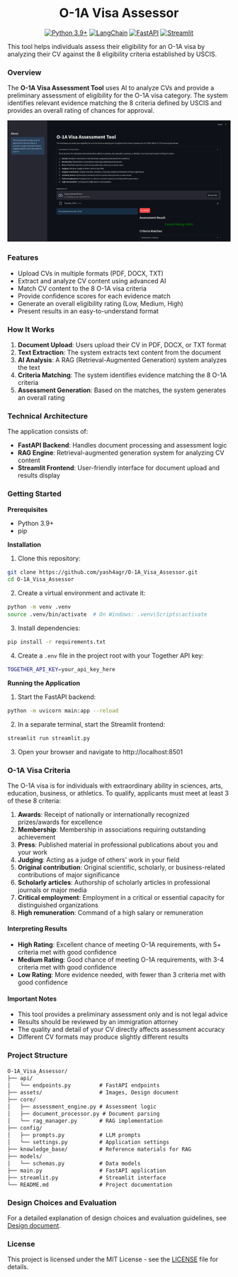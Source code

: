 <div align="center">

# O-1A Visa Assessor

[![Python 3.9+](https://img.shields.io/badge/python-3.9+-blue.svg)](https://www.python.org/downloads/)
[![LangChain](https://img.shields.io/badge/LangChain-0.3.20-orange)](https://github.com/langchain-ai/langchain)
[![FastAPI](https://img.shields.io/badge/FastAPI-0.115.11-green)](https://fastapi.tiangolo.com/)
[![Streamlit](https://img.shields.io/badge/Streamlit-1.43.0-red)](https://streamlit.io/)

</div>
This tool helps individuals assess their eligibility for an O-1A visa by analyzing their CV against the 8 eligibility criteria established by USCIS.

### Overview
The **O-1A Visa Assessment Tool** uses AI to analyze CVs and provide a preliminary assessment of eligibility for the O-1A visa category. The system identifies relevant evidence matching the 8 criteria defined by USCIS and provides an overall rating of chances for approval.

![Screenshot](assets/ss.png)

###  Features
- Upload CVs in multiple formats (PDF, DOCX, TXT)
- Extract and analyze CV content using advanced AI
- Match CV content to the 8 O-1A visa criteria
- Provide confidence scores for each evidence match
- Generate an overall eligibility rating (Low, Medium, High)
- Present results in an easy-to-understand format

### How It Works
1. **Document Upload**: Users upload their CV in PDF, DOCX, or TXT format
2. **Text Extraction**: The system extracts text content from the document
3. **AI Analysis**: A RAG (Retrieval-Augmented Generation) system analyzes the text
4. **Criteria Matching**: The system identifies evidence matching the 8 O-1A criteria
5. **Assessment Generation**: Based on the matches, the system generates an overall rating

### Technical Architecture
The application consists of:

- **FastAPI Backend**: Handles document processing and assessment logic
- **RAG Engine**: Retrieval-augmented generation system for analyzing CV content
- **Streamlit Frontend**: User-friendly interface for document upload and results display

### Getting Started
**Prerequisites**
- Python 3.9+
- pip

**Installation**
1. Clone this repository:
```bash
git clone https://github.com/yash4agr/O-1A_Visa_Assessor.git
cd O-1A_Visa_Assessor
```
2. Create a virtual environment and activate it:
```bash
python -m venv .venv
source .venv/bin/activate  # On Windows: .venv\Scripts\activate
```
3. Install dependencies:
```bash
pip install -r requirements.txt
```
4. Create a `.env` file in the project root with your Together API key:
```bash
TOGETHER_API_KEY=your_api_key_here
```
**Running the Application**
1. Start the FastAPI backend:
```bash
python -m uvicorn main:app --reload
```
2. In a separate terminal, start the Streamlit frontend:
```bash
streamlit run streamlit.py
```
3. Open your browser and navigate to http://localhost:8501

### O-1A Visa Criteria
The O-1A visa is for individuals with extraordinary ability in sciences, arts, education, business, or athletics. To qualify, applicants must meet at least 3 of these 8 criteria:

1. **Awards**: Receipt of nationally or internationally recognized prizes/awards for excellence
2. **Membership**: Membership in associations requiring outstanding achievement
3. **Press**: Published material in professional publications about you and your work
4. **Judging**: Acting as a judge of others' work in your field
5. **Original contribution**: Original scientific, scholarly, or business-related contributions of major significance
6. **Scholarly articles**: Authorship of scholarly articles in professional journals or major media
7. **Critical employment**: Employment in a critical or essential capacity for distinguished organizations
8. **High remuneration**: Command of a high salary or remuneration
#### Interpreting Results
- **High Rating**: Excellent chance of meeting O-1A requirements, with 5+ criteria met with good confidence
- **Medium Rating**: Good chance of meeting O-1A requirements, with 3-4 criteria met with good confidence
- **Low Rating**: More evidence needed, with fewer than 3 criteria met with good confidence
#### Important Notes
- This tool provides a preliminary assessment only and is not legal advice
- Results should be reviewed by an immigration attorney
- The quality and detail of your CV directly affects assessment accuracy
- Different CV formats may produce slightly different results
### Project Structure
```
O-1A_Visa_Assessor/
├── api/
│   └── endpoints.py         # FastAPI endpoints
├── assets/                  # Images, Design document
├── core/
│   ├── assessment_engine.py # Assessment logic
│   ├── document_processor.py # Document parsing
│   └── rag_manager.py       # RAG implementation
├── config/
│   ├── prompts.py           # LLM prompts
│   └── settings.py          # Application settings
├── knowledge_base/          # Reference materials for RAG
├── models/
│   └── schemas.py           # Data models
├── main.py                  # FastAPI application
├── streamlit.py             # Streamlit interface
└── README.md                # Project documentation
```
### Design Choices and Evaluation
For a detailed explanation of design choices and evaluation guidelines, see [Design document](/assets/design.pdf).

### License
This project is licensed under the MIT License - see the [LICENSE](LICENSE) file for details.